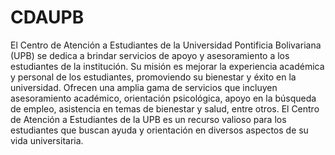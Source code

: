 # CDAUPB
El Centro de Atención a Estudiantes de la Universidad Pontificia Bolivariana (UPB) se dedica a brindar servicios de apoyo y asesoramiento a los estudiantes de la institución. Su misión es mejorar la experiencia académica y personal de los estudiantes, promoviendo su bienestar y éxito en la universidad. Ofrecen una amplia gama de servicios que incluyen asesoramiento académico, orientación psicológica, apoyo en la búsqueda de empleo, asistencia en temas de bienestar y salud, entre otros. El Centro de Atención a Estudiantes de la UPB es un recurso valioso para los estudiantes que buscan ayuda y orientación en diversos aspectos de su vida universitaria.
